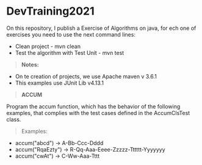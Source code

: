 # DevTraining2021

On this repository, I publish a Exercise of Algorithms on java, for ech one of exercises you need to use the next 
command lines:

* Clean project - mvn clean
* Test the algorithm with Test Unit - mvn test

> **Notes:** 
* On te creation of projects, we use Apache maven v 3.6.1 
* This examples use JUnit Lib  v4.13.1

> **ACCUM**

Program the accum function, which has the behavior of the following examples, that complies with the test cases defined in the AccumClsTest class.

> Examples:
* accum("abcd") -> A-Bb-Ccc-Dddd
* accum("RqaEzty") -> R-Qq-Aaa-Eeee-Zzzzz-Tttttt-Yyyyyyy
* accum("cwAt") -> C-Ww-Aaa-Tttt

